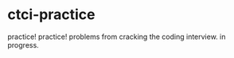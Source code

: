ctci-practice
=============

practice! practice!
problems from cracking the coding interview.
in progress.
